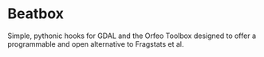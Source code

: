 # Beatbox
Simple, pythonic hooks for GDAL and the Orfeo Toolbox designed to offer a programmable and open alternative to Fragstats et al.
